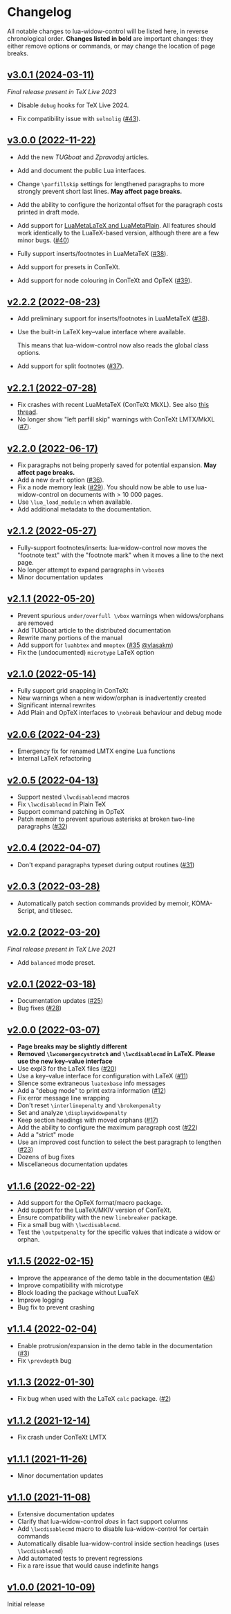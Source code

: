 <!-- lua-widow-control
     https://github.com/gucci-on-fleek/lua-widow-control
     SPDX-License-Identifier: MPL-2.0+ OR CC-BY-SA-4.0+
     SPDX-FileCopyrightText: 2022 Max Chernoff
-->

Changelog
=========

All notable changes to lua-widow-control will be listed here, in reverse chronological order. **Changes listed in bold** are important changes: they either remove options or commands, or may change the location of page breaks.

## [v3.0.1 (2024-03-11)](https://github.com/gucci-on-fleek/lua-widow-control/releases/tag/release-1d224f39e2cadf74e5fb6a5d2dcd42c3fdaf2002)

_Final release present in TeX Live 2023_

- Disable `debug` hooks for TeX Live 2024.

- Fix compatibility issue with `selnolig` ([#43](https://github.com/gucci-on-fleek/lua-widow-control/issues/43)).

## [v3.0.0 (2022-11-22)](https://github.com/gucci-on-fleek/lua-widow-control/releases/tag/release-61fbf514318592545a02289bc925af6ff1ed23a8)

- Add the new _TUGboat_ and _Zpravodaj_ articles.

- Add and document the public Lua interfaces.

- Change `\parfillskip` settings for lengthened paragraphs to more strongly prevent short last lines. **May affect page breaks.**

- Add the ability to configure the horizontal offset for the paragraph costs printed in draft mode.

- Add support for [LuaMetaLaTeX and LuaMetaPlain](https://github.com/zauguin/luametalatex). All features should work identically to the LuaTeX-based version, although there are a few minor bugs. ([#40](https://github.com/gucci-on-fleek/lua-widow-control/pull/40))

- Fully support inserts/footnotes in LuaMetaTeX ([#38](https://github.com/gucci-on-fleek/lua-widow-control/issues/38)).

- Add support for presets in ConTeXt.

- Add support for node colouring in ConTeXt and OpTeX  ([#39](https://github.com/gucci-on-fleek/lua-widow-control/issues/39)).

## [v2.2.2 (2022-08-23)](https://github.com/gucci-on-fleek/lua-widow-control/releases/tag/release-6c91837c205572a78a0bcaf9c80b8e475ef71689)

- Add preliminary support for inserts/footnotes in LuaMetaTeX ([#38](https://github.com/gucci-on-fleek/lua-widow-control/issues/38)).

- Use the built-in LaTeX key–value interface where available.

  This means that lua-widow-control now also reads the global class options.

- Add support for split footnotes ([#37](https://github.com/gucci-on-fleek/lua-widow-control/issues/37)).

## [v2.2.1 (2022-07-28)](https://github.com/gucci-on-fleek/lua-widow-control/releases/tag/release-45c3146d5fc5a86606a931212395a28ffb48f925)

- Fix crashes with recent LuaMetaTeX (ConTeXt MkXL). See also [this thread](https://mailman.ntg.nl/pipermail/ntg-context/2022/106331.html).
- No longer show "left parfill skip" warnings with ConTeXt LMTX/MkXL ([#7](https://github.com/gucci-on-fleek/lua-widow-control/issues/7)).

## [v2.2.0 (2022-06-17)](https://github.com/gucci-on-fleek/lua-widow-control/releases/tag/release-9a5deba53545adc5ab25a5caa0b8ebf4104843f9)

- Fix paragraphs not being properly saved for potential expansion. **May affect page breaks.**
- Add a new `draft` option ([#36](https://github.com/gucci-on-fleek/lua-widow-control/issues/36)).
- Fix a node memory leak ([#29](https://github.com/gucci-on-fleek/lua-widow-control/issues/29)). You should now be able to use lua-widow-control on documents with > 10 000 pages.
- Use `\lua_load_module:n` when available.
- Add additional metadata to the documentation.


## [v2.1.2 (2022-05-27)](https://github.com/gucci-on-fleek/lua-widow-control/releases/tag/release-3744f3e78bdf02fc63d508a0f80595260191607c)

- Fully-support footnotes/inserts: lua-widow-control now moves the "footnote text" with the "footnote mark" when it moves a line to the next page.
- No longer attempt to expand paragraphs in `\vbox`es
- Minor documentation updates


## [v2.1.1 (2022-05-20)](https://github.com/gucci-on-fleek/lua-widow-control/releases/tag/release-980f24ac64816bd0d453754f8f1af676f0f7ee99)

- Prevent spurious `under/overfull \vbox` warnings when widows/orphans are removed
- Add TUGboat article to the distributed documentation
- Rewrite many portions of the manual
- Add support for `luahbtex` and `mmoptex` ([#35](https://github.com/gucci-on-fleek/lua-widow-control/pull/35) [@vlasakm](https://github.com/vlasakm))
- Fix the (undocumented) `microtype` LaTeX option


## [v2.1.0 (2022-05-14)](https://github.com/gucci-on-fleek/lua-widow-control/releases/tag/release-82563aa0396805008059e3a96c2bf30b59c58026)

- Fully support grid snapping in ConTeXt
- New warnings when a new widow/orphan is inadvertently created
- Significant internal rewrites
- Add Plain and OpTeX interfaces to `\nobreak` behaviour and debug mode


## [v2.0.6 (2022-04-23)](https://github.com/gucci-on-fleek/lua-widow-control/releases/tag/release-2aa9269b33a03f66d2ece634c3dcba6b258fddf0)

- Emergency fix for renamed LMTX engine Lua functions
- Internal LaTeX refactoring


## [v2.0.5 (2022-04-13)](https://github.com/gucci-on-fleek/lua-widow-control/releases/tag/release-e3234ac7dfb31118d08fcb5ed0fe03f394df2b57)

- Support nested `\lwcdisablecmd` macros
- Fix `\lwcdisablecmd` in Plain TeX
- Support command patching in OpTeX
- Patch memoir to prevent spurious asterisks at broken two-line paragraphs ([#32](https://github.com/gucci-on-fleek/lua-widow-control/issues/32))


## [v2.0.4 (2022-04-07)](https://github.com/gucci-on-fleek/lua-widow-control/releases/tag/release-8a0e97e448976280a38d41f92c2781320b1a91f0)

- Don't expand paragraphs typeset during output routines ([#31](https://github.com/gucci-on-fleek/lua-widow-control/issues/31))


## [v2.0.3 (2022-03-28)](https://github.com/gucci-on-fleek/lua-widow-control/releases/tag/release-d6622dd9fd04a4bc7678ff18420c1b4bdf077844)

- Automatically patch section commands provided by memoir, KOMA-Script, and titlesec.


## [v2.0.2 (2022-03-20)](https://github.com/gucci-on-fleek/lua-widow-control/releases/tag/release-7e79189406a2318c33dcaceb85d9d1021b357a3f)

_Final release present in TeX Live 2021_

- Add `balanced` mode preset.


## [v2.0.1 (2022-03-18)](https://github.com/gucci-on-fleek/lua-widow-control/releases/tag/release-f3048dbcbfaf4d7d6f6a57e236cdb9684ff5d18d)

- Documentation updates ([#25](https://github.com/gucci-on-fleek/lua-widow-control/issues/25))
- Bug fixes ([#28](https://github.com/gucci-on-fleek/lua-widow-control/issues/28))


## [v2.0.0 (2022-03-07)](https://github.com/gucci-on-fleek/lua-widow-control/releases/tag/release-cea06ddad8dfcf15fa9ba2a86c6640648b9df523)

- **Page breaks may be slightly different**
- **Removed `\lwcemergencystretch` and `\lwcdisablecmd` in LaTeX. Please use the new key–value interface**
- Use expl3 for the LaTeX files ([#20](https://github.com/gucci-on-fleek/lua-widow-control/pull/20))
- Use a key–value interface for configuration with LaTeX ([#11](https://github.com/gucci-on-fleek/lua-widow-control/issues/11))
- Silence some extraneous `luatexbase` info messages
- Add a "debug mode" to print extra information ([#12](https://github.com/gucci-on-fleek/lua-widow-control/issues/12))
- Fix error message line wrapping
- Don't reset `\interlinepenalty` and `\brokenpenalty`
- Set and analyze `\displaywidowpenalty`
- Keep section headings with moved orphans ([#17](https://github.com/gucci-on-fleek/lua-widow-control/issues/17))
- Add the ability to configure the maximum paragraph cost ([#22](https://github.com/gucci-on-fleek/lua-widow-control/issues/22))
- Add a "strict" mode
- Use an improved cost function to select the best paragraph to lengthen ([#23](https://github.com/gucci-on-fleek/lua-widow-control/issues/23))
- Dozens of bug fixes
- Miscellaneous documentation updates


## [v1.1.6 (2022-02-22)](https://github.com/gucci-on-fleek/lua-widow-control/releases/tag/release-2c7201854d89535ef7c02f6c38486205677f1aa1)

- Add support for the OpTeX format/macro package.
- Add support for the LuaTeX/MKIV version of ConTeXt.
- Ensure compatibility with the new `linebreaker` package.
- Fix a small bug with `\lwcdisablecmd`.
- Test the `\outputpenalty` for the specific values that indicate a widow or orphan.


## [v1.1.5 (2022-02-15)](https://github.com/gucci-on-fleek/lua-widow-control/releases/tag/release-5cc95212c8141006ae3a600d26a4e0cd63b368c0)

- Improve the appearance of the demo table in the documentation ([#4](https://github.com/gucci-on-fleek/lua-widow-control/issues/4))
- Improve compatibility with microtype
- Block loading the package without LuaTeX
- Improve logging
- Bug fix to prevent crashing


## [v1.1.4 (2022-02-04)](https://github.com/gucci-on-fleek/lua-widow-control/releases/tag/release-a8caba8e689ce5c743a88dcf1dcd8e4a0db67fb2)

- Enable protrusion/expansion in the demo table in the documentation ([#3](https://github.com/gucci-on-fleek/lua-widow-control/issues/3))
- Fix `\prevdepth` bug


## [v1.1.3 (2022-01-30)](https://github.com/gucci-on-fleek/lua-widow-control/releases/tag/release-8d1228bf1697e2720062b0c2a40f306005da72e8)

- Fix bug when used with the LaTeX `calc` package. ([#2](https://github.com/gucci-on-fleek/lua-widow-control/issues/2))


## [v1.1.2 (2021-12-14)](https://github.com/gucci-on-fleek/lua-widow-control/releases/tag/release-61a684d92f1a38ecf0ff53c6da22b2a973fae530)

- Fix crash under ConTeXt LMTX


## [v1.1.1 (2021-11-26)](https://github.com/gucci-on-fleek/lua-widow-control/releases/tag/v1.1.1)

- Minor documentation updates


## [v1.1.0 (2021-11-08)](https://github.com/gucci-on-fleek/lua-widow-control/releases/tag/release-8c958011bb4bd7f6e4ad843321c0d2643645a08f)

- Extensive documentation updates
- Clarify that lua-widow-control *does* in fact support columns
- Add `\lwcdisablecmd` macro to disable lua-widow-control for certain commands
- Automatically disable lua-widow-control inside section headings (uses `\lwcdisablecmd`)
- Add automated tests to prevent regressions
- Fix a rare issue that would cause indefinite hangs



## [v1.0.0 (2021-10-09)](https://github.com/gucci-on-fleek/lua-widow-control/releases/tag/release-bae44a6858432e095597521bf1ef7df2104b6b9c)

Initial release
